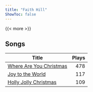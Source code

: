 ```yaml
---
title: "Faith Hill"
ShowToc: false
---
```


{{< more >}}

## Songs
Title | Plays 
----- | -----: 
[Where Are You Christmas](/songs/where-are-you-christmas) | 478
[Joy to the World](/songs/joy-to-the-world) | 117
[Holly Jolly Christmas](/songs/holly-jolly-christmas) | 109

